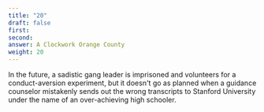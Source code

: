 ```yaml
---
title: "20"
draft: false
first: 
second:
answer: A Clockwork Orange County
weight: 20
---
```

In the future, a sadistic gang leader is imprisoned and volunteers for a conduct-aversion experiment, but it doesn't go as planned when a guidance counselor mistakenly sends out the wrong transcripts to Stanford University under the name of an over-achieving high schooler.